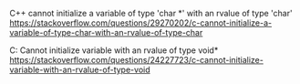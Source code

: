 
C++ cannot initialize a variable of type 'char *' with an rvalue of type 'char' https://stackoverflow.com/questions/29270202/c-cannot-initialize-a-variable-of-type-char-with-an-rvalue-of-type-char

C: Cannot initialize variable with an rvalue of type void* https://stackoverflow.com/questions/24227723/c-cannot-initialize-variable-with-an-rvalue-of-type-void
